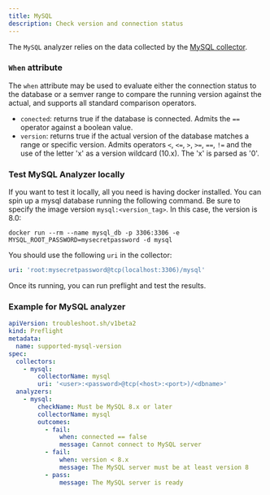 ```yaml
---
title: MySQL
description: Check version and connection status 
---
```


The `MySQL` analyzer relies on the data collected by the [MySQL collector](https://troubleshoot.sh/docs/collect/mysql/).

### `When` attribute
The `when` attribute may be used to evaluate either the connection status to the database or a semver range to compare the running version against the actual, and supports all standard comparison operators.

  - `conected`: returns true if the database is connected. Admits the `==` operator against a boolean value. 
  - `version`:  returns true if the actual version of the database matches a range or specific version. Admits operators `<`, `<=`, `>`, `>=`, `==`, `!=` and the use of the letter 'x' as a version wildcard (10.x). The 'x' is parsed as '0'.

 ### Test MySQL Analyzer locally

 If you want to test it locally, all you need is having docker installed. You can spin up a mysql database running the following command. Be sure to specify the image version `mysql:<version_tag>`. In this case, the version is 8.0:

 ```Shell
 docker run --rm --name mysql_db -p 3306:3306 -e MYSQL_ROOT_PASSWORD=mysecretpassword -d mysql
 ```
You should use the following `uri` in the collector:
```yaml
uri: 'root:mysecretpassword@tcp(localhost:3306)/mysql'
```
Once its running, you can run preflight and test the results. 

### Example for MySQL analyzer

```yaml
apiVersion: troubleshoot.sh/v1beta2
kind: Preflight
metadata:
  name: supported-mysql-version
spec:
  collectors:
    - mysql:
        collectorName: mysql
        uri: '<user>:<password>@tcp(<host>:<port>)/<dbname>'
  analyzers:
    - mysql:
        checkName: Must be MySQL 8.x or later
        collectorName: mysql
        outcomes:
          - fail:
              when: connected == false
              message: Cannot connect to MySQL server
          - fail:
              when: version < 8.x
              message: The MySQL server must be at least version 8
          - pass:
              message: The MySQL server is ready
```